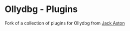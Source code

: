 # Ollydbg - Plugins
Fork of a collection of plugins for Ollydbg from <a href="https://github.com/JackAston">Jack Aston</a>
